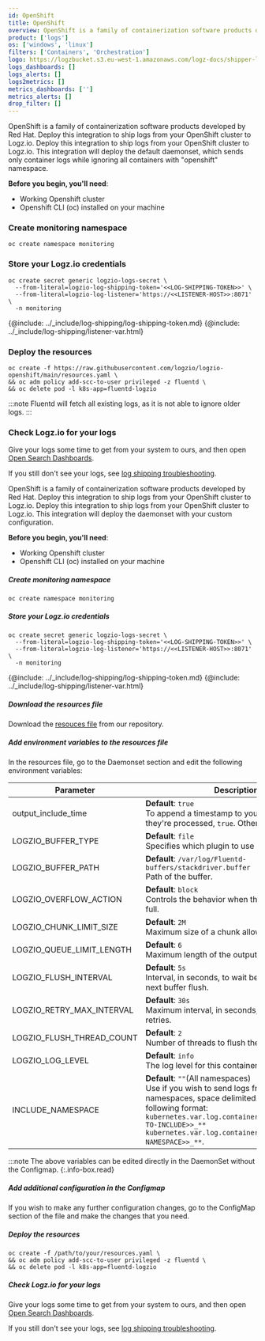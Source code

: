 ```yaml
---
id: OpenShift
title: OpenShift
overview: OpenShift is a family of containerization software products developed by Red Hat. Deploy this integration to ship logs from your OpenShift cluster to Logz.io. Deploy this integration to ship logs from your OpenShift cluster to Logz.io. This integration will deploy the default daemonset, which sends only container logs while ignoring all containers with "openshift" namespace.
product: ['logs']
os: ['windows', 'linux']
filters: ['Containers', 'Orchestration']
logo: https://logzbucket.s3.eu-west-1.amazonaws.com/logz-docs/shipper-logos/openshift.png
logs_dashboards: []
logs_alerts: []
logs2metrics: []
metrics_dashboards: ['']
metrics_alerts: []
drop_filter: []
---
```



OpenShift is a family of containerization software products developed by Red Hat. Deploy this integration to ship logs from your OpenShift cluster to Logz.io. Deploy this integration to ship logs from your OpenShift cluster to Logz.io. This integration will deploy the default daemonset, which sends only container logs while ignoring all containers with "openshift" namespace.

**Before you begin, you'll need**:

* Working Openshift cluster
* Openshift CLI (oc) installed on your machine



### Create monitoring namespace

```shell
oc create namespace monitoring
```

### Store your Logz.io credentials

```shell
oc create secret generic logzio-logs-secret \
  --from-literal=logzio-log-shipping-token='<<LOG-SHIPPING-TOKEN>>' \
  --from-literal=logzio-log-listener='https://<<LISTENER-HOST>>:8071' \
  -n monitoring
```
{@include: ../_include/log-shipping/log-shipping-token.md}
{@include: ../_include/log-shipping/listener-var.html}

### Deploy the resources

```shell
oc create -f https://raw.githubusercontent.com/logzio/logzio-openshift/main/resources.yaml \
&& oc adm policy add-scc-to-user privileged -z fluentd \
&& oc delete pod -l k8s-app=fluentd-logzio
```

:::note
Fluentd will fetch all existing logs, as it is not able to ignore older logs.
:::


### Check Logz.io for your logs

Give your logs some time to get from your system to ours, and then open [Open Search Dashboards](https://app.logz.io/#/dashboard/osd).

If you still don't see your logs, see [log shipping troubleshooting]({{site.baseurl}}/user-guide/log-shipping/log-shipping-troubleshooting.html).





OpenShift is a family of containerization software products developed by Red Hat. Deploy this integration to ship logs from your OpenShift cluster to Logz.io. Deploy this integration to ship logs from your OpenShift cluster to Logz.io. This integration will deploy the daemonset with your custom configuration.

**Before you begin, you'll need**:

* Working Openshift cluster
* Openshift CLI (oc) installed on your machine



##### Create monitoring namespace

```shell
oc create namespace monitoring
```

##### Store your Logz.io credentials

```shell
oc create secret generic logzio-logs-secret \
  --from-literal=logzio-log-shipping-token='<<LOG-SHIPPING-TOKEN>>' \
  --from-literal=logzio-log-listener='https://<<LISTENER-HOST>>:8071' \
  -n monitoring
```
{@include: ../_include/log-shipping/log-shipping-token.md}
{@include: ../_include/log-shipping/listener-var.html}

##### Download the resources file

Download the [resouces file](https://raw.githubusercontent.com/logzio/logzio-openshift/main/resources.yaml) from our repository.

##### Add environment variables to the resources file

In the resources file, go to the Daemonset section and edit the following environment variables:

| Parameter | Description |
|---|---|
| output_include_time | **Default**: `true` <br />  To append a timestamp to your logs when they're processed, `true`. Otherwise, `false`. |
| LOGZIO_BUFFER_TYPE | **Default**: `file` <br />  Specifies which plugin to use as the backend. |
| LOGZIO_BUFFER_PATH | **Default**: `/var/log/Fluentd-buffers/stackdriver.buffer` <br />  Path of the buffer. |
| LOGZIO_OVERFLOW_ACTION | **Default**: `block` <br />  Controls the behavior when the queue becomes full. |
| LOGZIO_CHUNK_LIMIT_SIZE | **Default**: `2M` <br />  Maximum size of a chunk allowed |
| LOGZIO_QUEUE_LIMIT_LENGTH | **Default**: `6` <br />  Maximum length of the output queue. |
| LOGZIO_FLUSH_INTERVAL | **Default**: `5s` <br />  Interval, in seconds, to wait before invoking the next buffer flush. |
| LOGZIO_RETRY_MAX_INTERVAL | **Default**: `30s` <br />  Maximum interval, in seconds, to wait between retries. |
| LOGZIO_FLUSH_THREAD_COUNT | **Default**: `2` <br />  Number of threads to flush the buffer. |
| LOGZIO_LOG_LEVEL | **Default**: `info` <br /> The log level for this container. |
| INCLUDE_NAMESPACE | **Default**: `""`(All namespaces) <br /> Use if you wish to send logs from specific k8s namespaces, space delimited. Should be in the following format: <br /> `kubernetes.var.log.containers.**_<<NAMESPACE-TO-INCLUDE>>_** kubernetes.var.log.containers.**_<<ANOTHER-NAMESPACE>>_**`. |

:::note
The above variables can be edited directly in the DaemonSet without the Configmap.
{:.info-box.read}


##### Add additional configuration in the Configmap

If you wish to make any further configuration changes, go to the ConfigMap section of the file and make the changes that you need.


##### Deploy the resources

```shell
oc create -f /path/to/your/resources.yaml \
&& oc adm policy add-scc-to-user privileged -z fluentd \
&& oc delete pod -l k8s-app=fluentd-logzio
```

##### Check Logz.io for your logs

Give your logs some time to get from your system to ours, and then open [Open Search Dashboards](https://app.logz.io/#/dashboard/osd).

If you still don't see your logs, see [log shipping troubleshooting]({{site.baseurl}}/user-guide/log-shipping/log-shipping-troubleshooting.html).






